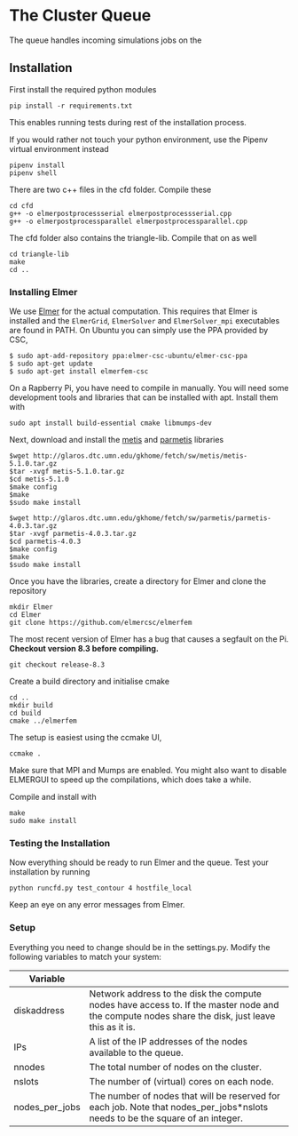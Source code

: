 
# The Cluster Queue

The queue handles incoming simulations jobs on the 


## Installation

First install the required python modules
```
pip install -r requirements.txt
```
This enables running tests during rest of the installation process.

If you would rather not touch your python environment, use the Pipenv virtual environment instead
```
pipenv install
pipenv shell
```

There are two c++ files in the cfd folder. Compile these
```
cd cfd
g++ -o elmerpostprocessserial elmerpostprocessserial.cpp
g++ -o elmerpostprocessparallel elmerpostprocessparallel.cpp
```
The cfd folder also contains the triangle-lib.
Compile that on as well
```
cd triangle-lib
make
cd ..
```

### Installing Elmer

We use [Elmer](https://www.csc.fi/web/elmer) for the actual computation.
This requires that Elmer is installed and the ```ElmerGrid```,
```ElmerSolver``` and ```ElmerSolver_mpi``` executables are found in PATH.
On Ubuntu you can simply use the PPA provided by CSC,
```
$ sudo apt-add-repository ppa:elmer-csc-ubuntu/elmer-csc-ppa
$ sudo apt-get update
$ sudo apt-get install elmerfem-csc
```

On a Rapberry Pi, you have need to compile in manually.
You will need some development tools and libraries that can be installed with apt.
Install them with
```
sudo apt install build-essential cmake libmumps-dev
```


Next, download and
install the [metis](http://glaros.dtc.umn.edu/gkhome/metis/metis/overview) and [parmetis](http://glaros.dtc.umn.edu/gkhome/metis/parmetis/overview) libraries
```
$wget http://glaros.dtc.umn.edu/gkhome/fetch/sw/metis/metis-5.1.0.tar.gz
$tar -xvgf metis-5.1.0.tar.gz
$cd metis-5.1.0
$make config
$make
$sudo make install
```
```
$wget http://glaros.dtc.umn.edu/gkhome/fetch/sw/parmetis/parmetis-4.0.3.tar.gz
$tar -xvgf parmetis-4.0.3.tar.gz
$cd parmetis-4.0.3
$make config
$make
$sudo make install
```

Once you have the libraries, create a
directory for Elmer and clone the repository
```
mkdir Elmer
cd Elmer
git clone https://github.com/elmercsc/elmerfem
```
The most recent version of Elmer has a bug that causes a 
segfault on the Pi.
**Checkout version 8.3 before compiling.**
```
git checkout release-8.3
```

Create a build directory and initialise cmake
```
cd .. 
mkdir build
cd build
cmake ../elmerfem
```
The setup is easiest using the ccmake UI,
```
ccmake .
```
Make sure that MPI and Mumps are enabled.
You might also want to disable ELMERGUI to speed up the compilations,
which does take a while.

Compile and install with
```
make
sudo make install
```


### Testing the Installation

Now everything should be ready to run Elmer and the queue.
Test your installation by running
```
python runcfd.py test_contour 4 hostfile_local
```
Keep an eye on any error messages from Elmer.


### Setup

Everything you need to change should be in the settings.py.
Modify the following variables to match your system:

| Variable | |
|-------------|------------------------------|
| diskaddress | Network address to the disk the compute nodes have access to. If the master node and the compute nodes share the disk, just leave this as it is. |
| IPs | A list of the IP addresses of the nodes available to the queue. |
| nnodes | The total number of nodes on the cluster. |
| nslots | The number of (virtual) cores on each node. |
| nodes_per_jobs | The number of nodes that will be reserved for each job. Note that nodes_per_jobs*nslots needs to be the square of an integer. |

